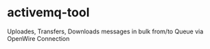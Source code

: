 # activemq-tool
Uploades, Transfers, Downloads messages in bulk from/to Queue via OpenWire Connection
